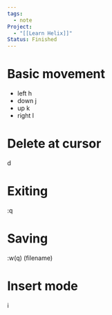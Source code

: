 ```yaml
---
tags:
  - note
Project:
  - "[[Learn Helix]]"
Status: Finished
---
```

# Basic movement
- left h
- down j
- up k
- right l
# Delete at cursor
d

# Exiting
:q

# Saving
:w(q) (filename)

# Insert mode
i
